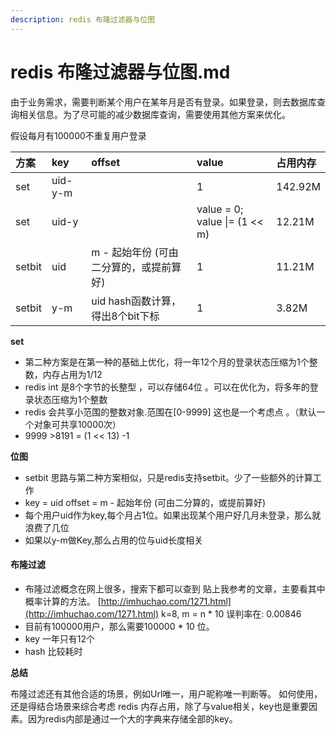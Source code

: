 ```yaml
---
description: redis 布隆过滤器与位图
---
```


# redis 布隆过滤器与位图.md



由于业务需求，需要判断某个用户在某年月是否有登录。如果登录，则去数据库查询相关信息。为了尽可能的减少数据库查询，需要使用其他方案来优化。

假设每月有100000不重复用户登录

| 方案 | key | offset | value | 占用内存 |
| :--- | :--- | :--- | :--- | :--- |
| set | uid-y-m |  | 1 | 142.92M |
| set | uid-y |  | value = 0; value \|=   \(1 &lt;&lt; m\) | 12.21M |
| setbit | uid | m - 起始年份 \(可由二分算的，或提前算好\) | 1 | 11.21M |
| setbit | y-m | uid hash函数计算，得出8个bit下标 | 1 | 3.82M |

**set**

* 第二种方案是在第一种的基础上优化，将一年12个月的登录状态压缩为1个整数，内存占用为1/12 
* redis int 是8个字节的长整型 ，可以存储64位 。可以在优化为，将多年的登录状态压缩为1个整数 
* redis 会共享小范围的整数对象.范围在\[0-9999\] 这也是一个考虑点 。（默认一个对象可共享10000次）
* 9999 &gt;8191 =  \(1 &lt;&lt; 13\) -1 

**位图**

* setbit   思路与第二种方案相似，只是redis支持setbit。少了一些额外的计算工作
* key = uid    offset = m - 起始年份 \(可由二分算的，或提前算好\)
* 每个用户uid作为key,每个月占1位。如果出现某个用户好几月未登录，那么就浪费了几位
* 如果以y-m做Key,那么占用的位与uid长度相关 

#### 布隆过滤

* 布隆过滤概念在网上很多，搜索下都可以查到 贴上我参考的文章，主要看其中概率计算的方法。 [http://imhuchao.com/1271.html](http://imhuchao.com/1271.html) k=8, m = n \* 10 误判率在: 0.00846
* 目前有100000用户，那么需要100000 \* 10 位。
* key 一年只有12个 
* hash 比较耗时

**总结**

布隆过滤还有其他合适的场景，例如Url唯一，用户昵称唯一判断等。 如何使用，还是得结合场景来综合考虑 redis 内存占用，除了与value相关，key也是重要因素。因为redis内部是通过一个大的字典来存储全部的key。

